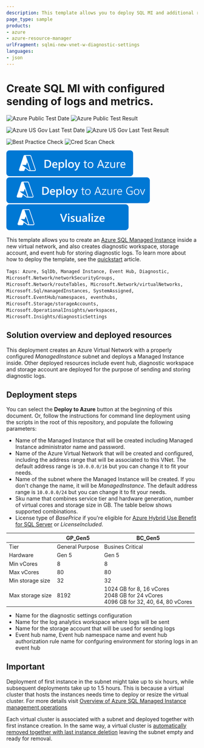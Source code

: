 ```yaml
---
description: This template allows you to deploy SQL MI and additional resources used for storing logs and metrics (diagnostic workspace, storage account, event hub).
page_type: sample
products:
- azure
- azure-resource-manager
urlFragment: sqlmi-new-vnet-w-diagnostic-settings
languages:
- json
---
```

# Create SQL MI with configured sending of logs and metrics.

![Azure Public Test Date](https://azurequickstartsservice.blob.core.windows.net/badges/quickstarts/microsoft.sql/sqlmi-new-vnet-w-diagnostic-settings/PublicLastTestDate.svg)
![Azure Public Test Result](https://azurequickstartsservice.blob.core.windows.net/badges/quickstarts/microsoft.sql/sqlmi-new-vnet-w-diagnostic-settings/PublicDeployment.svg)

![Azure US Gov Last Test Date](https://azurequickstartsservice.blob.core.windows.net/badges/quickstarts/microsoft.sql/sqlmi-new-vnet-w-diagnostic-settings/FairfaxLastTestDate.svg)
![Azure US Gov Last Test Result](https://azurequickstartsservice.blob.core.windows.net/badges/quickstarts/microsoft.sql/sqlmi-new-vnet-w-diagnostic-settings/FairfaxDeployment.svg)

![Best Practice Check](https://azurequickstartsservice.blob.core.windows.net/badges/quickstarts/microsoft.sql/sqlmi-new-vnet-w-diagnostic-settings/BestPracticeResult.svg)
![Cred Scan Check](https://azurequickstartsservice.blob.core.windows.net/badges/quickstarts/microsoft.sql/sqlmi-new-vnet-w-diagnostic-settings/CredScanResult.svg)

[![Deploy To Azure](https://raw.githubusercontent.com/Azure/azure-quickstart-templates/master/1-CONTRIBUTION-GUIDE/images/deploytoazure.svg?sanitize=true)](https://portal.azure.com/#create/Microsoft.Template/uri/https%3A%2F%2Fraw.githubusercontent.com%2FAzure%2Fazure-quickstart-templates%2Fmaster%2Fquickstarts%2Fmicrosoft.sql%2Fsqlmi-new-vnet-w-diagnostic-settings%2Fazuredeploy.json)
[![Deploy To Azure US Gov](https://raw.githubusercontent.com/Azure/azure-quickstart-templates/master/1-CONTRIBUTION-GUIDE/images/deploytoazuregov.svg?sanitize=true)](https://portal.azure.us/#create/Microsoft.Template/uri/https%3A%2F%2Fraw.githubusercontent.com%2FAzure%2Fazure-quickstart-templates%2Fmaster%2Fquickstarts%2Fmicrosoft.sql%2Fsqlmi-new-vnet-w-diagnostic-settings%2Fazuredeploy.json)
[![Visualize](https://raw.githubusercontent.com/Azure/azure-quickstart-templates/master/1-CONTRIBUTION-GUIDE/images/visualizebutton.svg?sanitize=true)](http://armviz.io/#/?load=https%3A%2F%2Fraw.githubusercontent.com%2FAzure%2Fazure-quickstart-templates%2Fmaster%2Fquickstarts%2Fmicrosoft.sql%2Fsqlmi-new-vnet-w-diagnostic-settings%2Fazuredeploy.json)

This template allows you to create an [Azure SQL Managed Instance](https://learn.microsoft.com/azure/azure-sql/managed-instance/sql-managed-instance-paas-overview) inside a new virtual network, and also creates diagnostic workspace, storage account, and event hub for storing diagnostic logs. To learn more about how to deploy the template, see the [quickstart](https://learn.microsoft.com/azure/azure-sql/managed-instance/create-template-quickstart) article.

`Tags: Azure, SqlDb, Managed Instance, Event Hub, Diagnostic, Microsoft.Network/networkSecurityGroups, Microsoft.Network/routeTables, Microsoft.Network/virtualNetworks, Microsoft.Sql/managedInstances, SystemAssigned, Microsoft.EventHub/namespaces, eventhubs, Microsoft.Storage/storageAccounts, Microsoft.OperationalInsights/workspaces, Microsoft.Insights/diagnosticSettings`

## Solution overview and deployed resources

This deployment creates an Azure Virtual Network with a properly configured _ManagedInstance_ subnet and deploys a Managed Instance inside. Other deployed resources include event hub, diagnostic workspace and storage account are deployed for the purpose of sending and storing diagnostic logs.

## Deployment steps

You can select the **Deploy to Azure** button at the beginning of this document. Or, follow the instructions for command line deployment using the scripts in the root of this repository, and populate the following parameters:

- Name of the Managed Instance that will be created including Managed Instance administrator name and password.
- Name of the Azure Virtual Network that will be created and configured, including the address range that will be associated to this VNet. The default address range is `10.0.0.0/16` but you can change it to fit your needs.
- Name of the subnet where the Managed Instance will be created. If you don't change the name, it will be _ManagedInstance_. The default address range is `10.0.0.0/24` but you can change it to fit your needs.
- Sku name that combines service tier and hardware generation, number of virtual cores and storage size in GB. The table below shows supported combinations.
- License type of _BasePrice_ if you're eligible for [Azure Hybrid Use Benefit for SQL Server](https://azure.microsoft.com/pricing/hybrid-benefit/) or _LicenseIncluded_.

||GP_Gen5|BC_Gen5|
|----|------|------|
|Tier|General Purpose|Busines Critical|
|Hardware|Gen 5|Gen 5|
|Min vCores|8|8|
|Max vCores|80|80|
|Min storage size|32|32|
|Max storage size|8192|1024 GB for 8, 16 vCores<br/>2048 GB for 24 vCores<br/>4096 GB for 32, 40, 64, 80 vCores|

- Name for the diagnostic settings configuration
- Name for the log analytics workspace where logs will be sent
- Name for the storage account that will be used for sending logs
- Event hub name, Event hub namespace name and event hub authorization rule name for confguring environment for storing logs in an event hub

## Important

Deployment of first instance in the subnet might take up to six hours, while subsequent deployments take up to 1.5 hours. This is because a virtual cluster that hosts the instances needs time to deploy or resize the virtual cluster. For more details visit [Overview of Azure SQL Managed Instance management operations](https://learn.microsoft.com/azure/azure-sql/managed-instance/management-operations-overview)

Each virtual cluster is associated with a subnet and deployed together with first instance creation. In the same way, a virtual cluster is [automatically removed together with last instance deletion](https://learn.microsoft.com/azure/azure-sql/managed-instance/virtual-cluster-delete) leaving the subnet empty and ready for removal.
